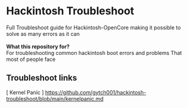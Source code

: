 # Hackintosh Troubleshoot
Full Troubleshoot guide for Hackintosh-OpenCore making it possible to solve as many errors as it can
<br><br>
**What this repository for?** <br>
For troubleshooting common hackintosh boot errors and problems That most of people face

## Troubleshoot links
[ Kernel Panic ] https://github.com/gytch001/hackintosh-troubleshoot/blob/main/kernelpanic.md
